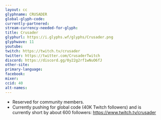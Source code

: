 ```yaml
---
layout: cc
glyphname: CRUSADER
global-glyph-code: 
currently-partnered: 
stream-currency-needed-for-glyph: 
title: Crusader
glyphurl: https://i.glyphs.wf/glyphs/Crusader.png
glyphwave: 11
youtube: 
twitch: https://twitch.tv/crusader
twitter: https://twitter.com/CrusaderTwitch
discord: https://discord.gg/0y22g2rf1wNuO6fJ
other-site: 
primary-language: 
facebook: 
mixer: 
ccid: 40
alt-names: 
---
```

* Reserved for community members.
* Currently pushing for global code (40K Twitch followers) and is currently short by about 600 followers: https://www.twitch.tv/crusader
